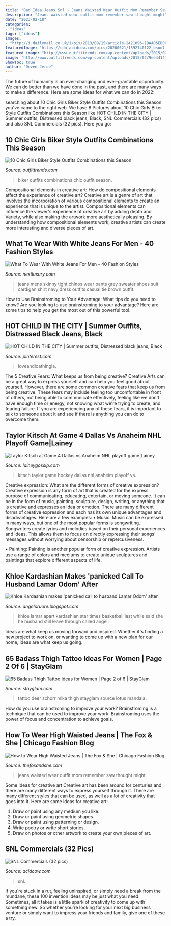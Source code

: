 ```yaml
---
title: "Bad Idea Jeans Snl ~ Jeans Waisted Wear Outfit Mom Remember Saw Thought Might"
description: "Jeans waisted wear outfit mom remember saw thought might"
date: "2023-02-18"
categories:
- "ideas"
tags: ["ideas"]
images:
- "http://i.dailymail.co.uk/i/pix/2013/09/15/article-2421096-1BAAD5ED000005DC-523_634x914.jpg"
featuredImage: "https://cdn.acidcow.com/pics/20200621/1592740122_bsoo7fpwvk.jpg"
featured_image: "http://www.outfittrends.com/wp-content/uploads/2015/02/9ee44141d3a432beae5243b0c657617e.jpg"
image: "http://www.outfittrends.com/wp-content/uploads/2015/02/9ee44141d3a432beae5243b0c657617e.jpg"
ShowToc: true
author: "Deven Jerde"
---
```



The future of humanity is an ever-changing and ever-grantable opportunity. We can do better than we have done in the past, and there are many ways to make a difference. Here are some ideas for what we can do in 2022: 

	

		
searching about 10 Chic Girls Biker Style Outfits Combinations this Season you've came to the right web. We have 8 Pictures about 10 Chic Girls Biker Style Outfits Combinations this Season like HOT CHILD IN THE CITY | Summer outfits, Distressed black jeans, Black, SNL Commercials (32 pics) and also SNL Commercials (32 pics). Here you go:
		
    
## 10 Chic Girls Biker Style Outfits Combinations This Season

<img loading=lazy src="http://www.outfittrends.com/wp-content/uploads/2015/02/9ee44141d3a432beae5243b0c657617e.jpg" onerror="this.onerror=null;this.src='https://tse4.mm.bing.net/th?id=OIP.ApFRzhIjAAIYPeEKHOX9tgHaMZ&amp;pid=15.1';" alt="10 Chic Girls Biker Style Outfits Combinations this Season">

_Source: outfittrends.com_

>biker outfits combinations chic outfit season. 

	

Compositional elements in creative art: How do compositional elements affect the experience of creative art?
Creative art is a genre of art that involves the incorporation of various compositional elements to create an experience that is unique to the artist. Compositional elements can influence the viewer's experience of creative art by adding depth and Variety, while also making the artwork more aesthetically pleasing. By understanding how compositional elements work, creative artists can create more interesting and diverse pieces of art.

    
## What To Wear With White Jeans For Men - 40 Fashion Styles

<img loading=lazy src="http://nextluxury.com/wp-content/uploads/dapper-male-what-to-wear-with-white-jeans-grey-sweater-and-tie.jpg" onerror="this.onerror=null;this.src='https://tse2.mm.bing.net/th?id=OIP.yYlyA8qIU0OQe0sHVIkJ9gHaJ4&amp;pid=15.1';" alt="What To Wear With White Jeans For Men - 40 Fashion Styles">

_Source: nextluxury.com_

>jeans mens skinny tight chinos wear pants grey sweater shoes suit cardigan shirt navy dress outfits casual tie brown outfit. 

	

How to Use Brainstroming to Your Advantage: What tips do you need to know?
Are you looking to use brainstroming to your advantage? Here are some tips to help you get the most out of this powerful tool.

    
## HOT CHILD IN THE CITY | Summer Outfits, Distressed Black Jeans, Black

<img loading=lazy src="https://i.pinimg.com/originals/b4/58/04/b4580481d1827017dfe576f541adbcbc.jpg" onerror="this.onerror=null;this.src='https://tse4.mm.bing.net/th?id=OIP.ifyD_clhKOoAHnVUE-OJcgHaLH&amp;pid=15.1';" alt="HOT CHILD IN THE CITY | Summer outfits, Distressed black jeans, Black">

_Source: pinterest.com_

>loveandloathingla. 

	

The 5 Creative Fears: What keeps us from being creative?
Creative Arts can be a great way to express yourself and can help you feel good about yourself. However, there are some common creative fears that keep us from being creative. These fears may include feeling too uncomfortable in front of others, not being able to communicate effectively, feeling like we don't have enough time or energy, not knowing what we're trying to create, and fearing failure. If you are experiencing any of these fears, it is important to talk to someone about it and see if there is anything you can do to overcome them.

    
## Taylor Kitsch At Game 4 Dallas Vs Anaheim NHL Playoff Game|Lainey

<img loading=lazy src="http://photos.laineygossip.com/articles/taylor-dallas-24apr14-02.JPG" onerror="this.onerror=null;this.src='https://tse1.mm.bing.net/th?id=OIP.0ZnR9WzundZC1CjZkf1RzQHaIo&amp;pid=15.1';" alt="Taylor Kitsch at Game 4 Dallas vs Anaheim NHL playoff game|Lainey">

_Source: laineygossip.com_

>kitsch taylor game hockey dallas nhl anaheim playoff vs. 

	

Creative expression: What are the different forms of creative expression?
Creative expression is any form of art that is created for the express purpose of communicating, educating, entertain, or moving someone. It can be in the form of music, painting, sculpture, design, writing, or anything that is creative and expresses an idea or emotion. There are many different forms of creative expression and each has its own unique advantages and disadvantages. Here are a few examples: 
• Music: Music can be expressed in many ways, but one of the most popular forms is songwriting. Songwriters create lyrics and melodies based on their personal experiences and ideas. This allows them to focus on directly expressing their songs’ messages without worrying about censorship or repercusiveness. 

• Painting: Painting is another popular form of creative expression. Artists use a range of colors and mediums to create unique sculptures and paintings that explore different aspects of life.

    
## Khloe Kardashian Makes &#039;panicked Call To Husband Lamar Odom&#039; After

<img loading=lazy src="http://i.dailymail.co.uk/i/pix/2013/09/15/article-2421096-1BAAD5ED000005DC-523_634x914.jpg" onerror="this.onerror=null;this.src='https://tse2.mm.bing.net/th?id=OIP.MCRDCL9X7BDSfMflsghY4QHaKr&amp;pid=15.1';" alt="Khloe Kardashian makes &#039;panicked call to husband Lamar Odom&#039; after">

_Source: angeloruore.blogspot.com_

>khloe lamar apart kardashian star times basketball last while said she he husband still leave through called angel. 

	

Ideas are what keep us moving forward and inspired. Whether it's finding a new project to work on, or wanting to come up with a new plan for our home, ideas are what keep us going.

    
## 65 Badass Thigh Tattoo Ideas For Women | Page 2 Of 6 | StayGlam

<img loading=lazy src="https://stayglam.com/wp-content/uploads/2017/02/mika_schorr_11887177_447498595435977_415469400_n.jpg" onerror="this.onerror=null;this.src='https://tse1.mm.bing.net/th?id=OIP.HWXr4ddj2h5qyJeRFy_glAHaHa&amp;pid=15.1';" alt="65 Badass Thigh Tattoo Ideas for Women | Page 2 of 6 | StayGlam">

_Source: stayglam.com_

>tattoo deer schorr mika thigh stayglam source lotus mandala. 

	

How do you use brainstroming to improve your work?
Brainstroming is a technique that can be used to improve your work. Brainstroming uses the power of focus and concentration to achieve goals.

    
## How To Wear High Waisted Jeans | The Fox &amp; She | Chicago Fashion Blog

<img loading=lazy src="http://thefoxandshe.com/wp-content/uploads/2016/11/1-high-waisted-jeans-outfit.jpg" onerror="this.onerror=null;this.src='https://tse3.mm.bing.net/th?id=OIP.KmY5kA5Ghe-KLYDuuepifQDIEs&amp;pid=15.1';" alt="How to Wear High Waisted Jeans | The Fox &amp; She | Chicago Fashion Blog">

_Source: thefoxandshe.com_

>jeans waisted wear outfit mom remember saw thought might. 

	

Some ideas for creative art
Creative art has been around for centuries and there are many different ways to express yourself through it. There are many different styles that can be used, as well as a lot of creativity that goes into it. Here are some ideas for creative art:
1) Draw or paint using any medium you like.
2) Draw or paint using geometric shapes.
3) Draw or paint using patterning or design.
4) Write poetry or write short stories.
5) Draw on photos or other artwork to create your own pieces of art.

    
## SNL Commercials (32 Pics)

<img loading=lazy src="https://cdn.acidcow.com/pics/20200621/1592740122_bsoo7fpwvk.jpg" onerror="this.onerror=null;this.src='https://tse3.mm.bing.net/th?id=OIP.e74EZinrOfhQOKQeQIhmHQHaEO&amp;pid=15.1';" alt="SNL Commercials (32 pics)">

_Source: acidcow.com_

>snl. 

	

If you're stuck in a rut, feeling uninspired, or simply need a break from the mundane, these 100 invention ideas may be just what you need. Sometimes, all it takes is a little spark of creativity to come up with something new. So whether you're looking for your next big business venture or simply want to impress your friends and family, give one of these a try.

